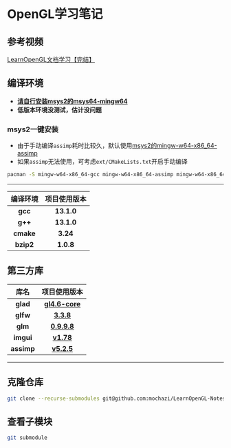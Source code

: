 # OpenGL学习笔记
## 参考视频
[LearnOpenGL文档学习【完结】](https://www.bilibili.com/video/BV11Z4y1c7so)

## 编译环境
- [**请自行安装msys2的msys64-mingw64**](https://packages.msys2.org/package)
- **低版本环境没测试，估计没问题**

### msys2一键安装

- 由于手动编译`assimp`耗时比较久，默认使用[msys2的mingw-w64-x86_64-assimp](https://packages.msys2.org/base/mingw-w64-assimp)
- 如果`assimp`无法使用，可考虑`ext/CMakeLists.txt`开启手动编译

```bash
pacman -S mingw-w64-x86_64-gcc mingw-w64-x86_64-assimp mingw-w64-x86_64-cmake mingw-w64-x86_64-bzip2 mingw-w64-x86_64-glm mingw-w64-x86_64-glfw
```

---

| **编译环境**  |                             **项目使用版本**                             |
|:---------:|:------------------------------------------------------------------:|
|  **gcc**  |                             **13.1.0**                             |
|  **g++**  |    **13.1.0**    |
| **cmake** | **3.24**  |
| **bzip2** |  **1.0.8**  |

## 第三方库
|   **库名**   |                                       **项目使用版本**                                       |
|:----------:|:--------------------------------------------------------------------------------------:|
|  **glad**  |                        **[gl4.6-core](https://glad.dav1d.de)**                         |
|  **glfw**  |              **[3.3.8](https://github.com/glfw/glfw/releases/tag/3.3.8)**              |
|  **glm**   |           **[0.9.9.8](https://github.com/g-truc/glm/releases/tag/0.9.9.8)**            |
| **imgui**  |            **[v1.78](https://github.com/ocornut/imgui/releases/tag/v1.78)**            |
| **assimp** |            **[v5.2.5](https://github.com/assimp/assimp/releases/tag/v5.2.5)**            |

---

## 克隆仓库

```bash
git clone --recurse-submodules git@github.com:mochazi/LearnOpenGL-Notes.git
```

## 查看子模块

```bash
git submodule
```